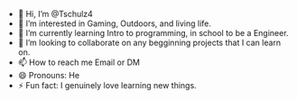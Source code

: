 - 👋 Hi, I’m @Tschulz4
- 👀 I’m interested in Gaming, Outdoors, and living life.
- 🌱 I’m currently learning Intro to programming, in school to be a Engineer.
- 💞️ I’m looking to collaborate on any begginning projects that I can learn on.
- 📫 How to reach me Email or DM
- 😄 Pronouns: He
- ⚡ Fun fact: I genuinely love learning new things.

<!---
Tschulz4/Tschulz4 is a ✨ special ✨ repository because its `README.md` (this file) appears on your GitHub profile.
You can click the Preview link to take a look at your changes.
--->

